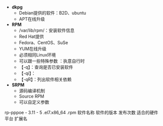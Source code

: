 - **dkpg**
	- Debian提供的软件：B2D、ubuntu
	- APT在线升级
- **RPM**
	- /var/lib/rpm/：安装软件信息
	- Red Hat提供
	- Fedora、CentOS、SuSe
	- YUM在线升级
	- 必须相同Linux环境
	- 可以跟一些特殊参数 ：执意自行时
	- 【-q】：查询是否已安装软件
	- 【-qi】：
	- 【-qR】：列出软件相关依赖
- **SRPM**
	- 源码编译机制
	- Source RPM
	- 可以自定义参数



rp-pppoe -        3.11   -            5            .el7.x86_64        .rpm
软件名称      软件的版本  发布次数    适合的硬件平台  扩展名
<!--stackedit_data:
eyJoaXN0b3J5IjpbMzcyMTY4NDMsNzQ2NjgxNzA1LC00NjcwMD
gyOTksMjAwMTA5MTMxMCwtMjA4ODc0NjYxMl19
-->